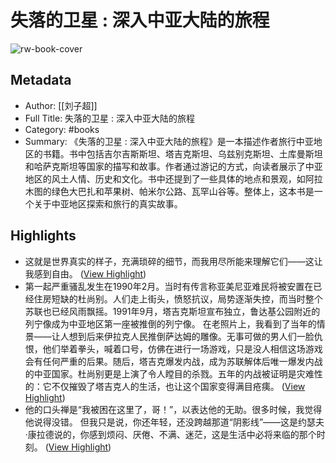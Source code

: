 # 失落的卫星 : 深入中亚大陆的旅程

![rw-book-cover](https://readwise-assets.s3.amazonaws.com/media/reader/parsed_document_assets/125660142/5eLcMXF076raxgaLTwnFZJ7C8IuTzpSPJdG245IA9j0-cover-cover.jpeg)

## Metadata
- Author: [[刘子超]]
- Full Title: 失落的卫星 : 深入中亚大陆的旅程
- Category: #books
- Summary: 《失落的卫星 : 深入中亚大陆的旅程》是一本描述作者旅行中亚地区的书籍。书中包括吉尔吉斯斯坦、塔吉克斯坦、乌兹别克斯坦、土库曼斯坦和哈萨克斯坦等国家的描写和故事。作者通过游记的方式，向读者展示了中亚地区的风土人情、历史和文化。书中还提到了一些具体的地点和景观，如阿拉木图的绿色大巴扎和苹果树、帕米尔公路、瓦罕山谷等。整体上，这本书是一个关于中亚地区探索和旅行的真实故事。

## Highlights
- 这就是世界真实的样子，充满琐碎的细节，而我用尽所能来理解它们——这让我感到自由。 ([View Highlight](https://read.readwise.io/read/01hnhckgzqkv7pz4dqv2q83exy))
- 第一起严重骚乱发生在1990年2月。当时有传言称亚美尼亚难民将被安置在已经住房短缺的杜尚别。人们走上街头，愤怒抗议，局势逐渐失控，而当时整个苏联也已经风雨飘摇。1991年9月，塔吉克斯坦宣布独立，鲁达基公园附近的列宁像成为中亚地区第一座被推倒的列宁像。
  在老照片上，我看到了当年的情景——让人想到后来伊拉克人民推倒萨达姆的雕像。无事可做的男人们一脸仇恨，他们举着拳头，喊着口号，仿佛在进行一场游戏，只是没人相信这场游戏会有任何严重的后果。随后，塔吉克爆发内战，成为苏联解体后唯一爆发内战的中亚国家。杜尚别更是上演了令人瞠目的杀戮。五年的内战被证明是灾难性的：它不仅摧毁了塔吉克人的生活，也让这个国家变得满目疮痍。 ([View Highlight](https://read.readwise.io/read/01hnhggyeeh5c5h19yzf05z74s))
- 他的口头禅是“我被困在这里了，哥！”，以表达他的无助。很多时候，我觉得他说得没错。
  但我只是说，你还年轻，还没跨越那道“阴影线”——这是约瑟夫·康拉德说的，你感到烦闷、厌倦、不满、迷茫，这是生活中必将来临的那个时刻。 ([View Highlight](https://read.readwise.io/read/01hnhgq9gwe72k6t9bhdfy3gfr))
